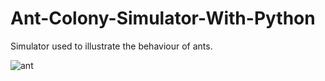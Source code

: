 # Ant-Colony-Simulator-With-Python
Simulator used to illustrate the behaviour of ants.

![ant](https://github.com/01m1/Ant-Colony-Simulator-With-Python/assets/69215780/7504802e-5cbf-4cce-abab-5db6bd1039f9)
